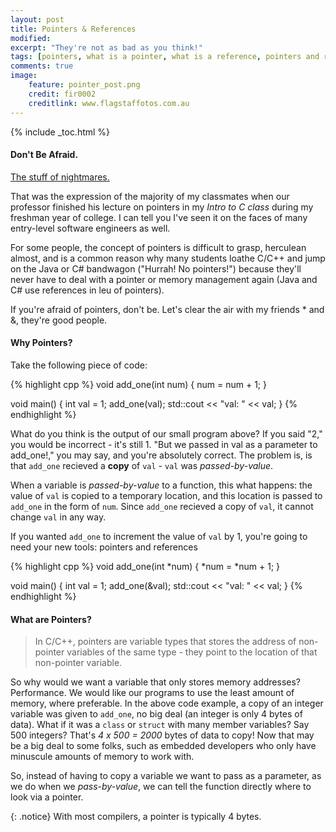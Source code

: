 ```yaml
---
layout: post
title: Pointers & References
modified:
excerpt: "They're not as bad as you think!"
tags: [pointers, what is a pointer, what is a reference, pointers and references in c, pointers and references in c++, pointers as function parameters, pointers and arrays, tutorial on pointers, pointers in c, pointers in c++, c, c++, programming, programming languages]
comments: true
image:
    feature: pointer_post.png
    credit: fir0002
    creditlink: www.flagstaffotos.com.au
---
```


{% include _toc.html %}

#### Don't Be Afraid.
[The stuff of nightmares.](https://alice961994.files.wordpress.com/2014/11/futurama-fry-stress.png) 

That was the expression of the majority of my classmates when our professor finished his lecture on pointers in my *Intro to C class* during my freshman year of college. I can tell you I've seen it on the faces of many entry-level software engineers as well.

For some people, the concept of pointers is difficult to grasp, herculean almost, and is a common reason why many students loathe C/C++ and jump on the Java or C# bandwagon ("Hurrah! No pointers!") because they'll never have to deal with a pointer or memory management again (Java and C# use references in leu of pointers). 

If you're afraid of pointers, don't be. Let's clear the air with my friends * and &, they're good people.

#### Why Pointers?
Take the following piece of code:

{% highlight cpp %}
void add_one(int num)
{
    num = num + 1;
}

void main()
{
    int val = 1;
    add_one(val);
    std::cout << "val: " << val;
}
{% endhighlight %}

What do you think is the output of our small program above? If you said "2," you would be incorrect - it's still 1. "But we passed in val as a parameter to add_one!," you may say, and you're absolutely correct. The problem is, is that `add_one` recieved a **copy** of `val` - `val` was *passed-by-value*.

When a variable is *passed-by-value* to a function, this what happens: the value of `val` is copied to a temporary location, and this location is passed to `add_one` in the form of `num`. Since `add_one` recieved a copy of `val`, it cannot change `val` in any way.

If you wanted `add_one` to increment the value of `val` by 1, you're going to need your new tools: pointers and references

{% highlight cpp %}
void add_one(int *num)
{
    *num = *num + 1;
}

void main()
{
    int val = 1;
    add_one(&val);
    std::cout << "val: " << val;
}
{% endhighlight %}

#### What are Pointers?
>In C/C++, pointers are variable types that stores the address of non-pointer variables of the same type - they point to the location of that non-pointer variable.

So why would we want a variable that only stores memory addresses? Performance. We would like our programs to use the least amount of memory, where preferable. In the above code example, a copy of an integer variable was given to `add_one`, no big deal (an integer is only 4 bytes of data). What if it was a `class` or `struct` with many member variables? Say 500 integers? That's *4 x 500 = 2000* bytes of data to copy! Now that may be a big deal to some folks, such as embedded developers who only have minuscule amounts of memory to work with.

So, instead of having to copy a variable we want to pass as a parameter, as we do when we *pass-by-value*, we can tell the function directly where to look via a pointer.

{: .notice} With most compilers, a pointer is typically 4 bytes.

